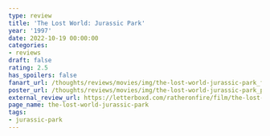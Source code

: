 ```yaml
---
type: review
title: 'The Lost World: Jurassic Park'
year: '1997'
date: 2022-10-19 00:00:00
categories:
- reviews
draft: false
rating: 2.5
has_spoilers: false
fanart_url: /thoughts/reviews/movies/img/the-lost-world-jurassic-park_fanart.png
poster_url: /thoughts/reviews/movies/img/the-lost-world-jurassic-park_poster.png
external_review_url: https://letterboxd.com/ratheronfire/film/the-lost-world-jurassic-park/
page_name: the-lost-world-jurassic-park
tags:
- jurassic-park
---
```


